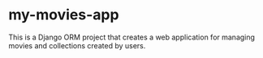 # my-movies-app
This is a Django ORM project that creates a web application for managing movies and collections created by users.
